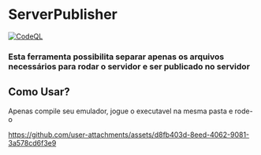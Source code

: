 # ServerPublisher
[![CodeQL](https://github.com/AoShinRO/ServerPublisher/actions/workflows/github-code-scanning/codeql/badge.svg)](https://img.shields.io/github/actions/workflow/status/AoShinRO/ServerPublisher/github-code-scanning/codeql?)
### Esta ferramenta possibilita separar apenas os arquivos necessários para rodar o servidor e ser publicado no servidor

## Como Usar?
Apenas compile seu emulador, jogue o executavel na mesma pasta e rode-o


https://github.com/user-attachments/assets/d8fb403d-8eed-4062-9081-3a578cd6f3e9

